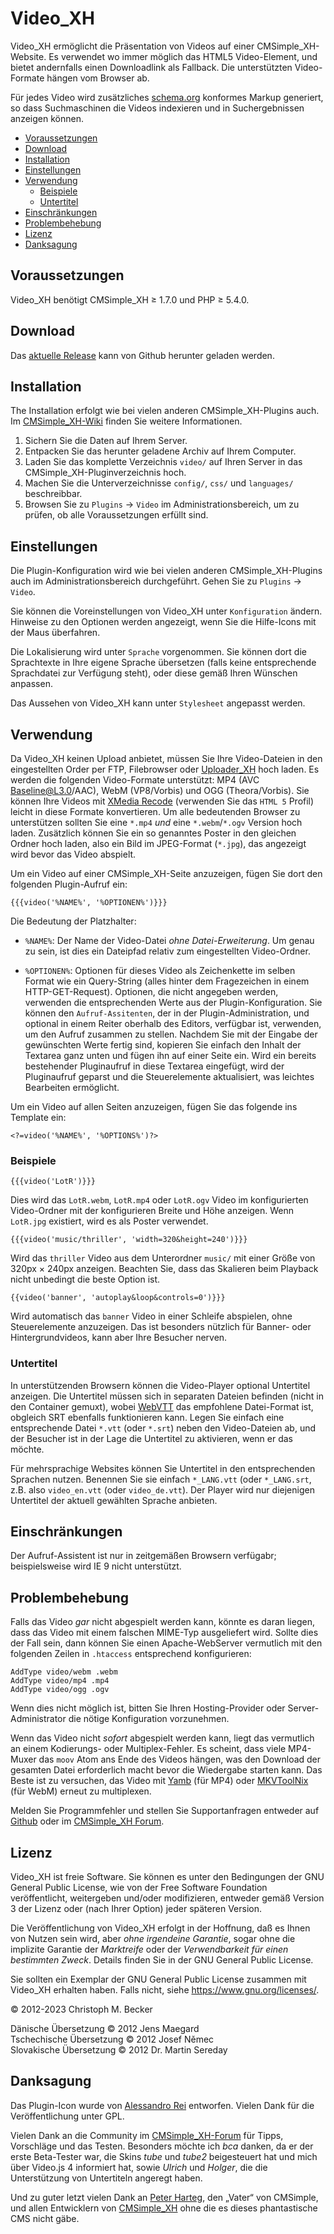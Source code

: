 # Video_XH

Video_XH ermöglicht die Präsentation von Videos auf einer
CMSimple_XH-Website. Es verwendet wo immer möglich das HTML5 Video-Element,
und bietet andernfalls einen Downloadlink als Fallback. Die unterstützten
Video-Formate hängen vom Browser ab.

Für jedes Video wird zusätzliches [schema.org](https://schema.org/)
konformes Markup generiert, so dass Suchmaschinen die Videos indexieren
und in Suchergebnissen anzeigen können.

- [Voraussetzungen](#voraussetzungen)
- [Download](#download)
- [Installation](#installation)
- [Einstellungen](#einstellungen)
- [Verwendung](#verwendung)
  - [Beispiele](#beispiele)
  - [Untertitel](#untertitel)
- [Einschränkungen](#einschränkungen)
- [Problembehebung](#problembehebung)
- [Lizenz](#lizenz)
- [Danksagung](#danksagung)

## Voraussetzungen

Video_XH benötigt CMSimple_XH ≥ 1.7.0 und PHP ≥ 5.4.0.

## Download

Das [aktuelle Release](https://github.com/cmb69/video_xh/releases/latest)
kann von Github herunter geladen werden.

## Installation

The Installation erfolgt wie bei vielen anderen CMSimple_XH-Plugins auch.
Im [CMSimple_XH-Wiki](https://wiki.cmsimple-xh.org/de/?fuer-anwender/arbeiten-mit-dem-cms/plugins)
finden Sie weitere Informationen.

1. Sichern Sie die Daten auf Ihrem Server.
1. Entpacken Sie das herunter geladene Archiv auf Ihrem Computer.
1. Laden Sie das komplette Verzeichnis `video/` auf Ihren Server in
   das CMSimple_XH-Pluginverzeichnis hoch.
1. Machen Sie die Unterverzeichnisse `config/`, `css/`
   und `languages/` beschreibbar.
1. Browsen Sie zu `Plugins` → `Video` im Administrationsbereich,
   um zu prüfen, ob alle Voraussetzungen erfüllt sind.

## Einstellungen

Die Plugin-Konfiguration wird wie bei vielen anderen CMSimple_XH-Plugins
auch im Administrationsbereich durchgeführt.
Gehen Sie zu `Plugins` → `Video`.

Sie können die Voreinstellungen von Video_XH unter `Konfiguration` ändern.
Hinweise zu den Optionen werden angezeigt, wenn Sie die Hilfe-Icons
mit der Maus überfahren.

Die Lokalisierung wird unter `Sprache` vorgenommen. Sie können dort die
Sprachtexte in Ihre eigene Sprache übersetzen (falls keine entsprechende
Sprachdatei zur Verfügung steht), oder diese gemäß Ihren Wünschen anpassen.

Das Aussehen von Video_XH kann unter `Stylesheet` angepasst werden.

## Verwendung

Da Video_XH keinen Upload anbietet, müssen Sie Ihre Video-Dateien in den
eingestellten Order per FTP, Filebrowser oder
[Uploader_XH](https://github.com/cmb69/uploader_xh) hoch laden.
Es werden die folgenden Video-Formate unterstützt: MP4 (AVC
Baseline@L3.0/AAC), WebM (VP8/Vorbis) und OGG (Theora/Vorbis).
Sie können Ihre Videos mit [XMedia Recode](https://www.xmedia-recode.de/)
(verwenden Sie das `HTML 5` Profil) leicht in diese Formate konvertieren.
Um alle bedeutenden Browser zu unterstützen sollten Sie eine
`*.mp4` *und* eine `*.webm`/`*.ogv` Version hoch laden.
Zusätzlich können Sie ein so genanntes Poster in den gleichen Ordner hoch laden,
also ein Bild im JPEG-Format (`*.jpg`), das angezeigt wird bevor das Video abspielt.

Um ein Video auf einer CMSimple_XH-Seite anzuzeigen, fügen Sie dort den
folgenden Plugin-Aufruf ein:

    {{{video('%NAME%', '%OPTIONEN%')}}}

Die Bedeutung der Platzhalter:

- `%NAME%`:
  Der Name der Video-Datei *ohne Datei-Erweiterung*. Um genau zu sein,
  ist dies ein Dateipfad relativ zum eingestellten Video-Ordner.

- `%OPTIONEN%`:
  Optionen für dieses Video als Zeichenkette im selben Format wie ein
  Query-String (alles hinter dem Fragezeichen in einem HTTP-GET-Request).
  Optionen, die nicht angegeben werden, verwenden die entsprechenden Werte aus
  der Plugin-Konfiguration.
  Sie können den `Aufruf-Assitenten`, der in der Plugin-Administration,
  und optional in einem Reiter oberhalb des Editors, verfügbar ist,
  verwenden, um den Aufruf zusammen zu stellen.
  Nachdem Sie mit der Eingabe der gewünschten Werte fertig sind, kopieren Sie
  einfach den Inhalt der Textarea ganz unten und fügen ihn auf einer Seite ein.
  Wird ein bereits bestehender Pluginaufruf in diese Textarea eingefügt,
  wird der Pluginaufruf geparst und die Steuerelemente aktualisiert, was
  leichtes Bearbeiten ermöglicht.

Um ein Video auf allen Seiten anzuzeigen, fügen Sie das folgende ins
Template ein:

    <?=video('%NAME%', '%OPTIONS%')?>

### Beispiele

    {{{video('LotR')}}}

Dies wird das `LotR.webm`, `LotR.mp4` oder `LotR.ogv` Video im konfigurierten
Video-Ordner mit der konfigurieren Breite und Höhe anzeigen.
Wenn `LotR.jpg` existiert, wird es als Poster verwendet.

    {{{video('music/thriller', 'width=320&height=240')}}}

Wird das `thriller` Video aus dem Unterordner `music/`
mit einer Größe von 320px × 240px anzeigen.
Beachten Sie, dass das Skalieren beim Playback nicht unbedingt die beste Option ist.

    {{video('banner', 'autoplay&loop&controls=0')}}}

Wird automatisch das `banner` Video in einer Schleife abspielen,
ohne Steuerelemente anzuzeigen.
Das ist besonders nützlich für Banner- oder Hintergrundvideos,
kann aber Ihre Besucher nerven.

### Untertitel

In unterstützenden Browsern können die Video-Player optional Untertitel
anzeigen.
Die Untertitel müssen sich in separaten Dateien befinden (nicht in
den Container gemuxt), wobei
[WebVTT](https://developer.mozilla.org/en-US/docs/Web/API/WebVTT_API)
das empfohlene Datei-Format ist, obgleich SRT ebenfalls funktionieren kann.
Legen Sie einfach eine entsprechende Datei `*.vtt` (oder `*.srt`)
neben den Video-Dateien ab, und der Besucher ist in der Lage die Untertitel
zu aktivieren, wenn er das möchte.

Für mehrsprachige Websites können Sie Untertitel in den entsprechenden
Sprachen nutzen.
Benennen Sie sie einfach `*_LANG.vtt` (oder `*_LANG.srt`,
z.B. also `video_en.vtt` (oder `video_de.vtt`).
Der Player wird nur diejenigen Untertitel der aktuell gewählten Sprache anbieten.

## Einschränkungen

Der Aufruf-Assistent ist nur in zeitgemäßen Browsern verfügabr;
beispielsweise wird IE 9 nicht unterstützt.

## Problembehebung

Falls das Video *gar* nicht abgespielt werden kann, könnte es daran
liegen, dass das Video mit einem falschen MIME-Typ ausgeliefert wird.
Sollte dies der Fall sein, dann können Sie einen Apache-WebServer vermutlich
mit den folgenden Zeilen in `.htaccess` entsprechend konfigurieren:

    AddType video/webm .webm
    AddType video/mp4 .mp4
    AddType video/ogg .ogv

Wenn dies nicht möglich ist, bitten Sie Ihren Hosting-Provider oder
Server-Administrator die nötige Konfiguration vorzunehmen.

Wenn das Video nicht *sofort* abgespielt werden kann, liegt das
vermutlich an einem Kodierungs- oder Multiplex-Fehler.
Es scheint, dass viele MP4-Muxer das `moov` Atom ans Ende des Videos hängen,
was den Download der gesamten Datei erforderlich macht
bevor die Wiedergabe starten kann.
Das Beste ist zu versuchen, das Video mit
[Yamb](http://yamb.unite-video.com/) (für MP4) oder
[MKVToolNix](https://mkvtoolnix.download/) (für WebM)
erneut zu multiplexen.

Melden Sie Programmfehler und stellen Sie Supportanfragen entweder auf
[Github](https://github.com/cmb69/video_xh/issues)
oder im [CMSimple_XH Forum](https://cmsimpleforum.com/).

## Lizenz

Video_XH ist freie Software. Sie können es unter den Bedingungen
der GNU General Public License, wie von der Free Software Foundation
veröffentlicht, weitergeben und/oder modifizieren, entweder gemäß
Version 3 der Lizenz oder (nach Ihrer Option) jeder späteren Version.

Die Veröffentlichung von Video_XH erfolgt in der Hoffnung, daß es
Ihnen von Nutzen sein wird, aber *ohne irgendeine Garantie*, sogar ohne
die implizite Garantie der *Marktreife* oder der *Verwendbarkeit für einen
bestimmten Zweck*. Details finden Sie in der GNU General Public License.

Sie sollten ein Exemplar der GNU General Public License zusammen mit
Video_XH erhalten haben. Falls nicht, siehe <https://www.gnu.org/licenses/>.

© 2012-2023 Christoph M. Becker

Dänische Übersetzung © 2012 Jens Maegard  
Tschechische Übersetzung © 2012 Josef Němec  
Slovakische Übersetzung © 2012 Dr. Martin Sereday

## Danksagung

Das Plugin-Icon wurde von [Alessandro Rei](http://www.mentalrey.it/) entworfen.
Vielen Dank für die Veröffentlichung unter GPL.

Vielen Dank an die Community im [CMSimple_XH-Forum](https://www.cmsimpleforum.com/)
für Tipps, Vorschläge und das Testen.
Besonders möchte ich *bca* danken, da er der erste Beta-Tester war,
die Skins *tube* und *tube2* beigesteuert hat
und mich über Video.js 4 informiert hat,
sowie *Ulrich* und *Holger*, die die Unterstützung von Untertiteln angeregt haben.

Und zu guter letzt vielen Dank an [Peter Harteg](http://www.harteg.dk/),
den „Vater“ von CMSimple, und allen Entwicklern von
[CMSimple_XH](https://www.cmsimple-xh.org/de/) ohne die es dieses
phantastische CMS nicht gäbe.
